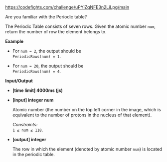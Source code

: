 https://codefights.com/challenge/uPYiZqNFE3n2LiLpg/main
<p>Are you familiar with the Periodic table?<br>
<img src="http://i.imgur.com/ku43CW1.jpg" alt=""></p>
<p>The Periodic Table consists of seven rows. Given the atomic number <code>num</code>, return the number of row the element belongs to.</p>
<p><strong>Example</strong></p>
<ul>
<li><p>For <code>num = 2</code>, the output should be<br>
<code>PeriodicRows(num) = 1</code>.</p>
</li>
<li><p>For <code>num = 20</code>, the output should be<br>
<code>PeriodicRows(num) = 4</code>.</p>
</li>
</ul>
<p><strong>Input/Output</strong></p>
<ul>
<li><strong>[time limit] 4000ms (js)</strong></li>
</ul>
<ul>
<li><p><strong>[input] integer num</strong></p>
<p> Atomic number (the number on the top left corner in the image, which is equivalent to the number of protons in the nucleus of that element).</p>
<p> <em>Constraints:</em><br>
 <code>1 ≤ num ≤ 118</code>.</p>
</li>
<li><p><strong>[output] integer</strong> </p>
<p> The row in which the element (denoted by atomic number <code>num</code>) is located in the periodic table.</p>
</li>
</ul>
